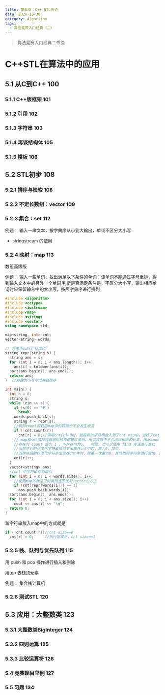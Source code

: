 ```yaml
---
title: 第五章：C++ STL再论
date: 2020-10-30
category: Algorithm
tags:
  - 算法竞赛入门经典（二）
---
```


> 算法竞赛入门经典二书摘
<!-- more -->
# C++STL在算法中的应用


## 5.1 从C到C++ 100
###  5.1.1 C++版框架 101
### 5.1.2 引用 102
### 5.1.3 字符串 103
### 5.1.4 再谈结构体 105
### 5.1.5 模板 106
## 5.2 STL初步 108
### 5.2.1 排序与检索 108

### 5.2.2 不定长数组：vector 109
### 5.2.3 集合：set 112

例题： 输入一串文本，按字典序从小到大输出，单词不区分大小写

- stringstream 的使用

### 5.2.4 映射：map 113

数组高级版

例题： 输入一些单词，找出满足以下条件的单词：该单词不能通过字母重排，得到输入文本中的另外一个单词
判断是否满足条件是，不区分大小写，输出相应单词时应保留输入中的大小写，按照字典序进行排列


```cpp
#include <algorithm>
#include <cctype>
#include <iostream>
#include <map>
#include <string>
#include <vector>
using namespace std;

map<string, int> cnt;
vector<string> words;

// 将单词s进行“标准化”
string repr(string s) {
  string ans = s;
  for (int i = 0; i < ans.length(); i++)
    ans[i] = tolower(ans[i]);
  sort(ans.begin(), ans.end());
  return ans;
}  //转换为小写字母并且排序

int main() {
  int n = 0;
  string s;
  while (cin >> s) {
    if (s[0] == '#')
      break;
    words.push_back(s);
    string r = repr(s);
    //调用count函数后map中的数据也不会发生改变
    if (!cnt.count(r))
      cnt[r] = 0;//调用cnt[r]=0时，就将新的字符串放入到了cnt map中，进行了cnt相关初始化
    // map和set两种容器底层结构都是红黑树，所以容器中不会出现相同的元素，因此count的结果只能为0或者1
    //存在时 count 值为 1 ，不存在时为0，  同理，也可以使用 find 方法进行查找
    //当排序后的标准化字符串依然不出现在cnt中时，置为0，加加
    //当排序后的标准化字符串出现在cnt中时，除第一次置为0，其他相同字符串进行累加，还可以统计数量
    cnt[r]++;
  }
  vector<string> ans;
  //cnt 中字符串作为索引
  for (int i = 0; i < words.size(); i++)
    //使用map的数字区时就相当于使用vector的方法
    if (cnt[repr(words[i])] == 1)
      ans.push_back(words[i]);
  sort(ans.begin(), ans.end());
  for (int i = 0; i < ans.size(); i++)
    cout << ans[i] << "\n";
  return 0;
}
```
新字符串放入map中的方式就是
```cpp
if (!cnt.count(r))//cnt size==0
  cnt[r] = 0;     //执行完成后，cnt size==1
```

### 5.2.5 栈、队列与优先队列 115

用 push 和 pop 操作进行插入和删除

用top 去栈顶元素

例题：
集合栈计算机


### 5.2.6 测试STL 120
## 5.3 应用：大整数类 123
### 5.3.1 大整数类BigInteger 124
### 5.3.2 四则运算 125
### 5.3.3 比较运算符 126
### 5.4 竞赛题目举例 127
### 5.5 习题 134
